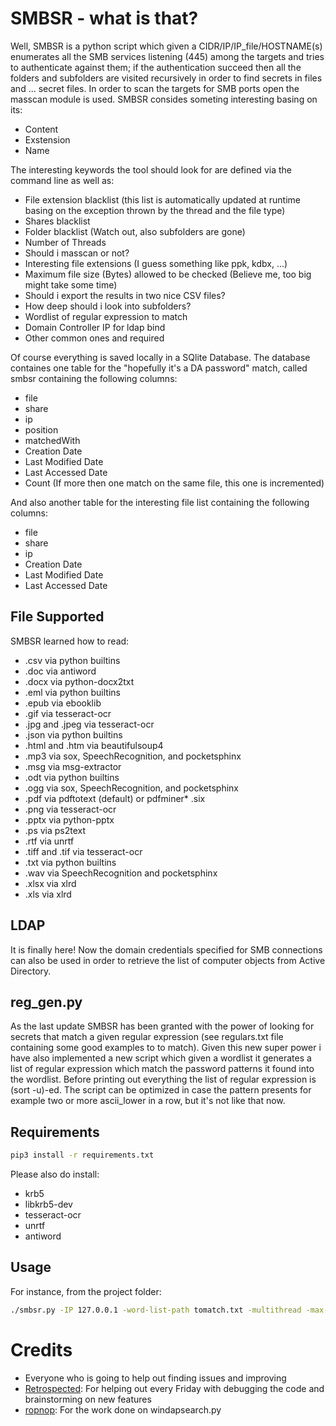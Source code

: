 # SMBSR - what is that? 

Well, SMBSR is a python script which given a CIDR/IP/IP_file/HOSTNAME(s) enumerates all the SMB services listening (445) among the targets 
and tries to authenticate against them; if the authentication succeed then all the folders and subfolders are visited recursively 
in order to find secrets in files and ... secret files. In order to scan the targets for SMB ports open the masscan module is used.
SMBSR consides someting interesting  basing on its: 

* Content
* Exstension 
* Name

The interesting keywords the tool should look for are defined via the command line as well as: 

* File extension blacklist (this list is automatically updated at runtime basing on the exception thrown by the thread and the file type) 
* Shares blacklist
* Folder blacklist (Watch out, also subfolders are gone)
* Number of Threads
* Should i masscan or not?
* Interesting file extensions (I guess something like ppk, kdbx, ...)
* Maximum file size (Bytes) allowed to be checked (Believe me, too big might take some time) 
* Should i export the results in two nice CSV files? 
* How deep should i look into subfolders?
* Wordlist of regular expression to match 
* Domain Controller IP for ldap bind 
* Other common ones and required 

Of course everything is saved locally in a SQlite Database. The database containes one table for the "hopefully it's a DA password" match, called smbsr containing the 
following columns: 

* file
* share
* ip 
* position
* matchedWith
* Creation Date
* Last Modified Date
* Last Accessed Date
* Count (If more then one match on the same file, this one is incremented)

And also another table for the interesting file list containing the following columns: 

* file 
* share
* ip
* Creation Date
* Last Modified Date
* Last Accessed Date

## File Supported

SMBSR learned how to read: 

* .csv via python builtins
* .doc via antiword
* .docx via python-docx2txt
* .eml via python builtins
* .epub via ebooklib
* .gif via tesseract-ocr
* .jpg and .jpeg via tesseract-ocr
* .json via python builtins
* .html and .htm via beautifulsoup4
* .mp3 via sox, SpeechRecognition, and pocketsphinx
* .msg via msg-extractor
* .odt via python builtins
* .ogg via sox, SpeechRecognition, and pocketsphinx
* .pdf via pdftotext (default) or pdfminer* .six
* .png via tesseract-ocr
* .pptx via python-pptx
* .ps via ps2text
* .rtf via unrtf
* .tiff and .tif via tesseract-ocr
* .txt via python builtins
* .wav via SpeechRecognition and pocketsphinx
* .xlsx via xlrd
* .xls via xlrd

## LDAP 

It is finally here! Now the domain credentials specified for SMB connections can also be used  in order to retrieve the list of computer objects from Active Directory.  

## reg_gen.py 

As the last update SMBSR has been granted with the power of looking for secrets that match a given regular expression (see regulars.txt file containing some good examples to
to match). Given this new super power i have also implemented a new script which given a wordlist it generates a list of regular expression which match the password patterns
it found into the wordlist. Before printing out everything the list of regular expression is (sort -u)-ed. The script can be optimized in case the pattern presents for example 
two or more ascii_lower in a row, but it's not like that now. 

## Requirements

```bash
pip3 install -r requirements.txt
```
Please also do install:

* krb5
* libkrb5-dev
* tesseract-ocr
* unrtf
* antiword

## Usage

For instance, from the project folder:

```bash
./smbsr.py -IP 127.0.0.1 -word-list-path tomatch.txt -multithread -max-size 1000 -T 2 -username OB -password '****' -domain OB -file-extensions dll,exe,bin
```

# Credits 

* Everyone who is going to help out finding issues and improving 
* [Retrospected](https://github.com/Retrospected): For helping out every Friday with debugging the code and brainstorming on new features
* [ropnop](https://github.com/ropnop): For the work done on windapsearch.py

